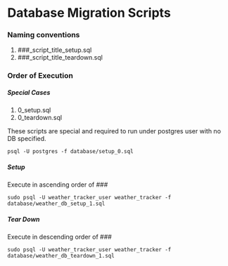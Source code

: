 Database Migration Scripts
===============

### Naming conventions
1. ###_script_title_setup.sql
2. ###_script_title_teardown.sql

### Order of Execution

##### Special Cases
1. 0_setup.sql
2. 0_teardown.sql

These scripts are special and required to run under postgres user with no DB specified.

```psql -U postgres -f database/setup_0.sql```

##### Setup
Execute in ascending order of ###

```sudo psql -U weather_tracker_user weather_tracker -f database/weather_db_setup_1.sql```

##### Tear Down
Execute in descending order of ###

```sudo psql -U weather_tracker_user weather_tracker -f database/weather_db_teardown_1.sql```